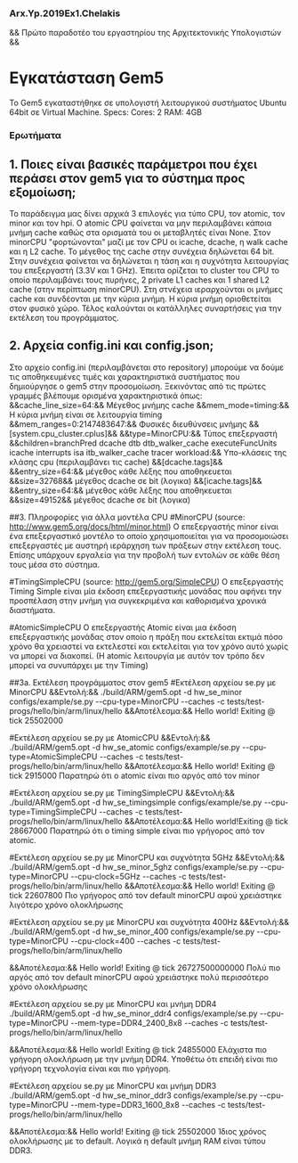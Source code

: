 ### Arx.Yp.2019Ex1.Chelakis
&& Πρώτο παραδοτέο του εργαστηρίου της Αρχιτεκτονικής Υπολογιστών &&

# Εγκατάσταση Gem5
Το Gem5 εγκαταστήθηκε σε υπολογιστή λειτουργικού συστήματος Ubuntu 64bit σε Virtual Machine.
Specs: Cores: 2 RAM: 4GB

### Ερωτήματα
## 1. Ποιες είναι βασικές παράμετροι που έχει περάσει στον gem5 για το σύστημα προς εξομοίωση;

Το παράδειγμα μας δίνει αρχικά 3 επιλογές για τύπο CPU, τον atomic, τον minor και τον hpi. Ο atomic CPU φαίνεται να μην περιλαμβάνει κάποια μνήμη cache καθώς στα ορισματά του οι μεταβλητές είναι None. Στον minorCPU "φορτώνονται" μαζί με τον CPU οι icache, dcache, η walk cache και η L2 cache.
Το μέγεθος της cache στην συνέχεια δηλώνεται 64 bit. 
Στην συνέχεια φαίνεται να δηλώνεται η τάση και η συχνότητα λειτουργίας του επεξεργαστή (3.3V και 1 GHz).
Έπειτα ορίζεται το cluster του CPU το οποίο περιλαμβάνει τους πυρήνες, 2 private L1 caches και 1 shared L2 cache (στην περίπτωση minorCPU).
Στη στνέχεια ιεραρχούνται οι μνήμες cache και συνδέονται με την κύρια μνήμη. 
Η κύρια μνήμη οριοθετείται στον φυσικό χώρο.
Τέλος καλούνται οι κατάλληλες συναρτήσεις για την εκτέλεση του προγράμματος.

## 2. Αρχεία config.ini και config.json;
Στο αρχείο config.ini (περιλαμβάνεται στο repository) μπορούμε να δούμε τις αποθηκευμένες τιμές και χαρακτηριστικά συστήματος που δημιούργησε ο gem5 στην προσομοίωση.
Ξεκινόντας από τις πρώτες γραμμές βλέπουμε ορισμένα χαρακτηριστικά όπως:
&&cache_line_size=64:&& Μέγεθος μνήμης cache
&&mem_mode=timing:&& Η κύρια μνήμη είναι σε λειτουργία timing
&&mem_ranges=0:2147483647:&& Φυσικές διευθύνσεις μνήμης
&&[system.cpu_cluster.cplus]&&
&&type=MinorCPU:&& Τύπος επεξεργαστή
&&children=branchPred dcache dtb dtb_walker_cache executeFuncUnits icache interrupts isa itb_walker_cache tracer workload:&& Υπο-κλάσεις της κλάσης cpu (περιλαμβάνει τις cache)
&&[dcache.tags]&&
&&entry_size=64:&& μέγεθος κάθε λέξης που αποθηκευεται
&&size=32768&& μέγεθος dcache σε bit (λογικα)
&&[icache.tags]&&
&&entry_size=64:&& μέγεθος κάθε λέξης που αποθηκευεται
&&size=49152&& μέγεθος dcache σε bit (λογικα)

##3. Πληροφορίες για άλλα μοντέλα CPU
#MinorCPU (source: http://www.gem5.org/docs/html/minor.html)
Ο επεξεργαστής minor είναι ένα επεξεργαστικό μοντέλο το οποίο χρησιμοποιείται για να προσομοιώσει επεξεργαστές με αυστηρή ιεράρχηση των πράξεων στην εκτέλεση τους. 
Επίσης υπάρχουν εργαλεία για την προβολή των εντολών σε κάθε θέση τους μέσα στο σύστημα. 

#TimingSimpleCPU (source: http://gem5.org/SimpleCPU)
Ο επεξεργαστής Timing Simple είναι μία έκδοση επεξεργαστικής μονάδας που αφήνει την προσπέλαση στην μνήμη για συγκεκριμένα και καθορισμένα χρονικά διαστήματα.

#AtomicSimpleCPU 
Ο επεξεργαστής Atomic είναι μια έκδοση επεξεργαστικής μονάδας στον οποίο η πράξη που εκτελείται εκτιμά πόσο χρόνο θα χρειαστεί να εκτελεστεί και εκτελείται για τον χρόνο αυτό χωρίς να μπορεί να διακοπεί. (Η atomic λειτουργία με αυτόν τον τρόπο δεν μπορεί να συνυπάρχει με την Timing)

##3a. Εκτέλεση προγράμματος στον gem5
#Εκτέλεση αρχείου se.py με MinorCPU
&&Εντολή:&& ./build/ARM/gem5.opt -d hw_se_minor configs/example/se.py --cpu-type=MinorCPU --caches -c  tests/test-progs/hello/bin/arm/linux/hello
&&Αποτέλεσμα:&& Hello world! Exiting @ tick 25502000

#Εκτέλεση αρχείου se.py με AtomicCPU
&&Εντολή:&& ./build/ARM/gem5.opt -d hw_se_atomic configs/example/se.py --cpu-type=AtomicSimpleCPU --caches -c  tests/test-progs/hello/bin/arm/linux/hello
&&Αποτέλεσμα:&& Hello world! Exiting @ tick 2915000
Παρατηρώ ότι ο atomic είναι πιο αργός από τον minor

#Εκτέλεση αρχείου se.py με TimingSimpleCPU
&&Εντολή:&& ./build/ARM/gem5.opt -d hw_se_timingsimple configs/example/se.py --cpu-type=TimingSimpleCPU --caches -c  tests/test-progs/hello/bin/arm/linux/hello
&&Αποτέλεσμα:&& Hello world!Exiting @ tick 28667000
Παρατηρώ ότι ο timing simple είναι πιο γρήγορος από τον atomic.

#Εκτέλεση αρχείου se.py με MinorCPU και συχνότητα 5GHz
&&Εντολή:&& ./build/ARM/gem5.opt -d hw_se_minor_5ghz configs/example/se.py --cpu-type=MinorCPU --cpu-clock=5GHz  --caches -c  tests/test-progs/hello/bin/arm/linux/hello
&&Αποτέλεσμα:&& Hello world! Exiting @ tick 22607800
Πιο γρήγορος από τον default minorCPU αφού χρειάστηκε λιγότερο χρόνο ολοκλήρωσης

#Εκτέλεση αρχείου se.py με MinorCPU και συχνότητα 400Hz
&&Εντολή:&& ./build/ARM/gem5.opt -d hw_se_minor_400 configs/example/se.py --cpu-type=MinorCPU --cpu-clock=400  --caches -c  tests/test-progs/hello/bin/arm/linux/hello

&&Αποτέλεσμα:&& Hello world! Exiting @ tick 26727500000000
Πολύ πιο αργός από τον default minorCPU αφού χρειάστηκε πολύ περισσότερο χρόνο ολοκλήρωσης

#Εκτέλεση αρχείου se.py με MinorCPU και μνήμη DDR4
./build/ARM/gem5.opt -d hw_se_minor_ddr4 configs/example/se.py --cpu-type=MinorCPU --mem-type=DDR4_2400_8x8  --caches -c  tests/test-progs/hello/bin/arm/linux/hello

&&Αποτέλεσμα:&& Hello world! Exiting @ tick 24855000 
Ελάχιστα πιο γρήγορη ολοκλήρωση με την μνήμη DDR4. Υποθέτω ότι επειδή είναι πιο γρήγορη τεχνολογία είναι και πιο γρήγορη.

#Εκτέλεση αρχείου se.py με MinorCPU και μνήμη DDR3
./build/ARM/gem5.opt -d hw_se_minor_ddr3 configs/example/se.py --cpu-type=MinorCPU --mem-type=DDR3_1600_8x8  --caches -c  tests/test-progs/hello/bin/arm/linux/hello

&&Αποτέλεσμα:&& Hello world! Exiting @ tick 25502000 
Ίδιος χρόνος ολοκλήρωσης με το default. Λογικά η default μνήμη RAM είναι τύπου DDR3.